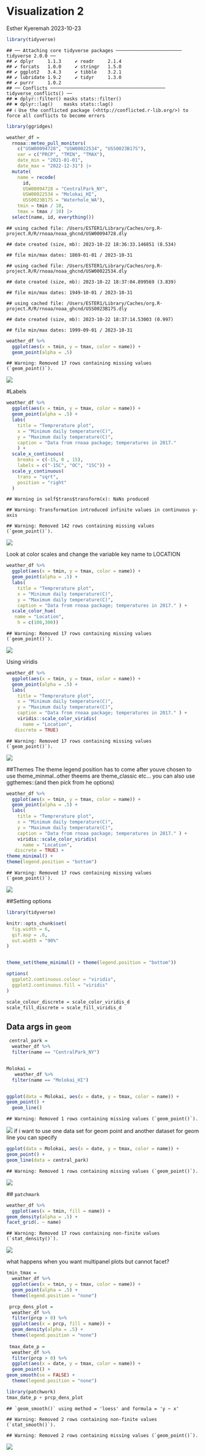 Visualization 2
================
Esther Kyeremah
2023-10-23

``` r
library(tidyverse)
```

    ## ── Attaching core tidyverse packages ──────────────────────── tidyverse 2.0.0 ──
    ## ✔ dplyr     1.1.3     ✔ readr     2.1.4
    ## ✔ forcats   1.0.0     ✔ stringr   1.5.0
    ## ✔ ggplot2   3.4.3     ✔ tibble    3.2.1
    ## ✔ lubridate 1.9.2     ✔ tidyr     1.3.0
    ## ✔ purrr     1.0.2     
    ## ── Conflicts ────────────────────────────────────────── tidyverse_conflicts() ──
    ## ✖ dplyr::filter() masks stats::filter()
    ## ✖ dplyr::lag()    masks stats::lag()
    ## ℹ Use the conflicted package (<http://conflicted.r-lib.org/>) to force all conflicts to become errors

``` r
library(ggridges)
```

``` r
weather_df = 
  rnoaa::meteo_pull_monitors(
    c("USW00094728", "USW00022534", "USS0023B17S"),
    var = c("PRCP", "TMIN", "TMAX"), 
    date_min = "2021-01-01",
    date_max = "2022-12-31") |>
  mutate(
    name = recode(
      id, 
      USW00094728 = "CentralPark_NY", 
      USW00022534 = "Molokai_HI",
      USS0023B17S = "Waterhole_WA"),
    tmin = tmin / 10,
    tmax = tmax / 10) |>
  select(name, id, everything())
```

    ## using cached file: /Users/ESTER1/Library/Caches/org.R-project.R/R/rnoaa/noaa_ghcnd/USW00094728.dly

    ## date created (size, mb): 2023-10-22 18:36:33.146851 (8.534)

    ## file min/max dates: 1869-01-01 / 2023-10-31

    ## using cached file: /Users/ESTER1/Library/Caches/org.R-project.R/R/rnoaa/noaa_ghcnd/USW00022534.dly

    ## date created (size, mb): 2023-10-22 18:37:04.899569 (3.839)

    ## file min/max dates: 1949-10-01 / 2023-10-31

    ## using cached file: /Users/ESTER1/Library/Caches/org.R-project.R/R/rnoaa/noaa_ghcnd/USS0023B17S.dly

    ## date created (size, mb): 2023-10-22 18:37:14.53003 (0.997)

    ## file min/max dates: 1999-09-01 / 2023-10-31

``` r
weather_df %>% 
  ggplot(aes(x = tmin, y = tmax, color = name)) +
  geom_point(alpha = .5)
```

    ## Warning: Removed 17 rows containing missing values (`geom_point()`).

![](Lec-5-visualization-2_files/figure-gfm/unnamed-chunk-3-1.png)<!-- -->

\#Labels

``` r
weather_df %>% 
  ggplot(aes(x = tmin, y = tmax, color = name)) +
  geom_point(alpha = .5) +
  labs( 
    title = "Temprerature plot",
    x = "Minimum daily temperature(C)",
    y = "Maximum daily temperature(C)",
    caption = "Data from rnoaa package; temperatures in 2017."
    ) +
  scale_x_continuous(
    breaks = c(-15, 0 , 15),
    labels = c("-15C", "OC", "15C")) + 
  scale_y_continuous(
    trans = "sqrt",
    position = "right"
  )
```

    ## Warning in self$trans$transform(x): NaNs produced

    ## Warning: Transformation introduced infinite values in continuous y-axis

    ## Warning: Removed 142 rows containing missing values (`geom_point()`).

![](Lec-5-visualization-2_files/figure-gfm/unnamed-chunk-4-1.png)<!-- -->

Look at color scales and change the variable key name to LOCATION

``` r
weather_df %>% 
  ggplot(aes(x = tmin, y = tmax, color = name)) +
  geom_point(alpha = .5) +
  labs( 
    title = "Temprerature plot",
    x = "Minimum daily temperature(C)",
    y = "Maximum daily temperature(C)",
    caption = "Data from rnoaa package; temperatures in 2017." ) +
  scale_color_hue(
   name = "Location",
    h = c(100,300))
```

    ## Warning: Removed 17 rows containing missing values (`geom_point()`).

![](Lec-5-visualization-2_files/figure-gfm/unnamed-chunk-5-1.png)<!-- -->

Using viridis

``` r
weather_df %>% 
  ggplot(aes(x = tmin, y = tmax, color = name)) +
  geom_point(alpha = .5) +
  labs( 
    title = "Temprerature plot",
    x = "Minimum daily temperature(C)",
    y = "Maximum daily temperature(C)",
    caption = "Data from rnoaa package; temperatures in 2017." ) +
    viridis::scale_color_viridis(
      name = "Location",
   discrete = TRUE)
```

    ## Warning: Removed 17 rows containing missing values (`geom_point()`).

![](Lec-5-visualization-2_files/figure-gfm/unnamed-chunk-6-1.png)<!-- -->

\##Themes The theme legend position has to come after youve chosen to
use theme_minmal..other theems are theme_classic etc… you can also use
ggthemes::(and then pick from he options)

``` r
weather_df %>% 
  ggplot(aes(x = tmin, y = tmax, color = name)) +
  geom_point(alpha = .5) +
  labs( 
    title = "Temprerature plot",
    x = "Minimum daily temperature(C)",
    y = "Maximum daily temperature(C)",
    caption = "Data from rnoaa package; temperatures in 2017." ) +
    viridis::scale_color_viridis(
      name = "Location",
   discrete = TRUE) +
theme_minimal() +
theme(legend.position = "bottom")
```

    ## Warning: Removed 17 rows containing missing values (`geom_point()`).

![](Lec-5-visualization-2_files/figure-gfm/unnamed-chunk-7-1.png)<!-- -->

\##Setting options

``` r
library(tidyverse)

knitr::opts_chunk$set(
  fig.width = 6,
  gif.asp = .6,
  out.width = "90%"
)


theme_set(theme_minimal() + theme(legend.position = "bottom"))

options(
  ggplot2.comtinuous.colour = "viridis",
  ggplot2.continuous.fill = "viridis"
)

scale_colour_discrete = scale_color_viridis_d
scale_fill_discrete = scale_fill_viridis_d
```

## Data args in `geom`

``` r
 central_park = 
  weather_df %>% 
  filter(name == "CentralPark_NY")


Molokai = 
   weather_df %>% 
  filter(name == "Molokai_HI")


ggplot(data = Molokai, aes(x = date, y = tmax, color = name)) +
geom_point() +
  geom_line()
```

    ## Warning: Removed 1 rows containing missing values (`geom_point()`).

![](Lec-5-visualization-2_files/figure-gfm/unnamed-chunk-9-1.png)<!-- -->
if i want to use one data set for geom point and another dataset for
geom line you can specify

``` r
ggplot(data = Molokai, aes(x = date, y = tmax, color = name)) +
geom_point() +
geom_line(data = central_park)
```

    ## Warning: Removed 1 rows containing missing values (`geom_point()`).

![](Lec-5-visualization-2_files/figure-gfm/unnamed-chunk-10-1.png)<!-- -->

\## `patchmark`

``` r
weather_df %>% 
  ggplot(aes(x = tmin, fill = name)) +
geom_density(alpha = .5) +
facet_grid(. ~ name)
```

    ## Warning: Removed 17 rows containing non-finite values (`stat_density()`).

![](Lec-5-visualization-2_files/figure-gfm/unnamed-chunk-11-1.png)<!-- -->

what happens when you want multipanel plots but cannot facet?

``` r
tmin_tmax =
  weather_df %>% 
  ggplot(aes(x = tmin, y = tmax, color = name)) +
  geom_point(alpha = .5) +
  theme(legend.position = "none") 

 prcp_dens_plot =
  weather_df %>% 
  filter(prcp > 0) %>% 
  ggplot(aes(x = prcp, fill = name)) +
  geom_density(alpha = .5) +
  theme(legend.position = "none") 
 
 tmax_date_p =
  weather_df %>% 
  filter(prcp > 0) %>% 
  ggplot(aes(x = date, y = tmax, color = name)) +
  geom_point() +
geom_smooth(se = FALSE) +
  theme(legend.position = "none") 

library(patchwork)
tmax_date_p + prcp_dens_plot
```

    ## `geom_smooth()` using method = 'loess' and formula = 'y ~ x'

    ## Warning: Removed 2 rows containing non-finite values (`stat_smooth()`).

    ## Warning: Removed 2 rows containing missing values (`geom_point()`).

![](Lec-5-visualization-2_files/figure-gfm/unnamed-chunk-12-1.png)<!-- -->

